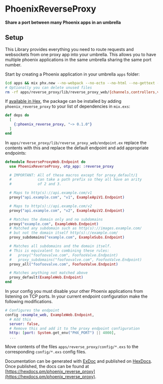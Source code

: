# PhoenixReverseProxy

**Share a port between many Phoenix apps in an umbrella**

## Setup
This Library provides everything you need to route requests and websockets
from one proxy app into your umbrella. This allows you to have multiple phoenix
applications in the same umbrella sharing the same port number.

Start by creating a Phoenix application in your umbrella `apps` folder:
  ```bash
  (cd apps && mix phx.new --no-webpack --no-ecto --no-html --no-gettext --no-dashboard reverse_proxy)
  # Optionally you can delete unused files
  rm -rf apps/reverse_proxy/lib/reverse_proxy_web/{channels,controllers,views}
  ```

If [available in Hex](https://hex.pm/docs/publish), the package can be installed
by adding `phoenix_reverse_proxy` to your list of dependencies in `mix.exs`:

```elixir
def deps do
  [
    {:phoenix_reverse_proxy, "~> 0.1.0"}
  ]
end
```

In `apps/reverse_proxy/lib/reverse_proxy_web/endpoint.ex` replace the contents with
this and replace the default endpoint and add appropriate endpoints:
  ```elixir
  defmodule ReverseProxyWeb.Endpoint do
    use PhoenixReverseProxy, otp_app: :reverse_proxy

    # IMPORTANT: All of these macros except for proxy_default/1
    #            can take a path prefix so they all have an arity
    #            of 2 and 3.

    # Maps to http(s)://api.example.com/v1
    proxy("api.example.com", "v1", ExampleApiV1.Endpoint)

    # Maps to http(s)://api.example.com/v2
    proxy("api.example.com", "v2", ExampleApiV2.Endpoint)

    # Matches the domain only and no subdomains
    proxy("example.com", ExampleWeb.Endpoint)
    # Matched any subdomain such as http(s)://images.example.com/
    # but not the domain itself http(s)://example.com/
    proxy_subdomains("example.com", ExampleSubs.Endpoint)

    # Matches all subdomains and the domain itself.
    # This is equivalent to combining these rules:
    #   proxy("foofoovalve.com", FoofooValve.Endpoint)
    #   proxy_subdomains("foofoovalve.com", FoofooValve.Endpoint)
    proxy_all("foofoovalve.com", FoofooValve.Endpoint)

    # Matches anything not matched above
    proxy_default(ExampleWeb.Endpoint)
  end
  ```

In your config you must disable your other Phoenix applications from
listening on TCP ports. In your current endpoint configuration make the
following modifications.

  ```elixir
  # Configures the endpoint
  config :example_web, ExampleWeb.Endpoint,
    # Add this
    server: false,
    # Remove this and add it to the proxy endpoint configuration
    http: [port: System.get_env("PHX_PORT") || 4000],
    ...
  ```

Move contents of the files `apps/reverse_proxy/config/*.exs` to the
corresponding `config/*.exs` config files.

Documentation can be generated with [ExDoc](https://github.com/elixir-lang/ex_doc)
and published on [HexDocs](https://hexdocs.pm). Once published, the docs can
be found at [https://hexdocs.pm/phoenix_reverse_proxy](https://hexdocs.pm/phoenix_reverse_proxy).

